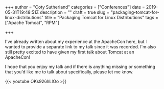 +++
author = "Coty Sutherland"
categories = ["Conferences"]
date = 2019-05-31T19:48:51Z
description = ""
draft = true
slug = "packaging-tomcat-for-linux-distributions"
title = "Packaging Tomcat for Linux Distributions"
tags = ["Apache Tomcat", "RPM"]

+++


I've already written about my experience at the ApacheCon here, but I wanted to provide a separate link to my talk since it was recorded. I'm also still pretty excited to have given my first talk about Tomcat at an ApacheCon!

I hope that you enjoy my talk and if there is anything missing or something that you'd like me to talk about specifically, please let me know.

{{< youtube OKs926hLIOo >}}

